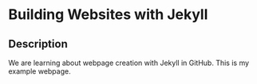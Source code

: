# Building Websites with Jekyll

## Description

We are learning about webpage creation with Jekyll in GitHub. This is my example webpage.
